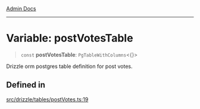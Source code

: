 [Admin Docs](/)

***

# Variable: postVotesTable

> `const` **postVotesTable**: `PgTableWithColumns`\<\{\}\>

Drizzle orm postgres table definition for post votes.

## Defined in

[src/drizzle/tables/postVotes.ts:19](https://github.com/NishantSinghhhhh/talawa-api/blob/ff0f1d6ae21d3428519b64e42fe3bfdff573cb6e/src/drizzle/tables/postVotes.ts#L19)
